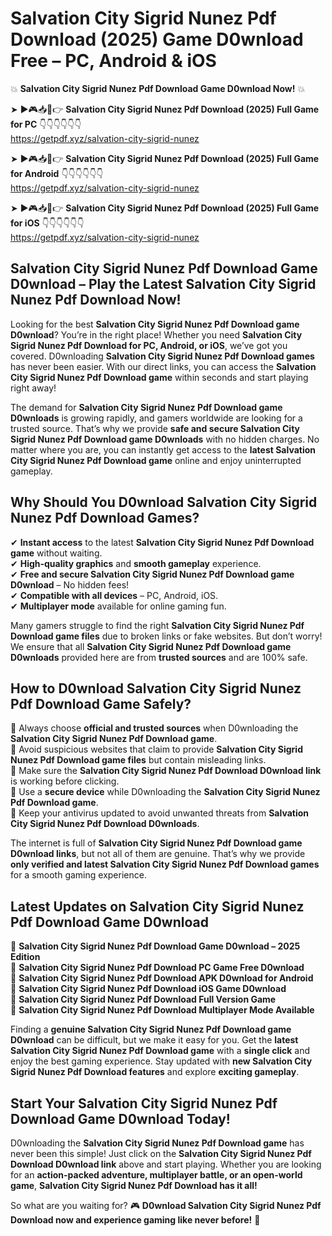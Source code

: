 # Salvation City Sigrid Nunez Pdf Download (2025) Game D0wnload Free – PC, Android & iOS

💥 **Salvation City Sigrid Nunez Pdf Download Game D0wnload Now!** 💥  

➤ ►🎮📥📱👉 **Salvation City Sigrid Nunez Pdf Download (2025) Full Game for PC** 👇👇👇👇👇👇  
https://getpdf.xyz/salvation-city-sigrid-nunez  

➤ ►🎮📥📱👉 **Salvation City Sigrid Nunez Pdf Download (2025) Full Game for Android** 👇👇👇👇👇👇  
https://getpdf.xyz/salvation-city-sigrid-nunez  

➤ ►🎮📥📱👉 **Salvation City Sigrid Nunez Pdf Download (2025) Full Game for iOS** 👇👇👇👇👇👇  
https://getpdf.xyz/salvation-city-sigrid-nunez  

## Salvation City Sigrid Nunez Pdf Download Game D0wnload – Play the Latest Salvation City Sigrid Nunez Pdf Download Now!

Looking for the best **Salvation City Sigrid Nunez Pdf Download game D0wnload**? You’re in the right place! Whether you need **Salvation City Sigrid Nunez Pdf Download for PC, Android, or iOS**, we’ve got you covered. D0wnloading **Salvation City Sigrid Nunez Pdf Download games** has never been easier. With our direct links, you can access the **Salvation City Sigrid Nunez Pdf Download game** within seconds and start playing right away!  

The demand for **Salvation City Sigrid Nunez Pdf Download game D0wnloads** is growing rapidly, and gamers worldwide are looking for a trusted source. That’s why we provide **safe and secure Salvation City Sigrid Nunez Pdf Download game D0wnloads** with no hidden charges. No matter where you are, you can instantly get access to the **latest Salvation City Sigrid Nunez Pdf Download game** online and enjoy uninterrupted gameplay.  

## **Why Should You D0wnload Salvation City Sigrid Nunez Pdf Download Games?**  

✔ **Instant access** to the latest **Salvation City Sigrid Nunez Pdf Download game** without waiting.  
✔ **High-quality graphics** and **smooth gameplay** experience.  
✔ **Free and secure Salvation City Sigrid Nunez Pdf Download game D0wnload** – No hidden fees!  
✔ **Compatible with all devices** – PC, Android, iOS.  
✔ **Multiplayer mode** available for online gaming fun.  

Many gamers struggle to find the right **Salvation City Sigrid Nunez Pdf Download game files** due to broken links or fake websites. But don’t worry! We ensure that all **Salvation City Sigrid Nunez Pdf Download game D0wnloads** provided here are from **trusted sources** and are 100% safe.  

## **How to D0wnload Salvation City Sigrid Nunez Pdf Download Game Safely?**  

📌 Always choose **official and trusted sources** when D0wnloading the **Salvation City Sigrid Nunez Pdf Download game**.  
📌 Avoid suspicious websites that claim to provide **Salvation City Sigrid Nunez Pdf Download game files** but contain misleading links.  
📌 Make sure the **Salvation City Sigrid Nunez Pdf Download D0wnload link** is working before clicking.  
📌 Use a **secure device** while D0wnloading the **Salvation City Sigrid Nunez Pdf Download game**.  
📌 Keep your antivirus updated to avoid unwanted threats from **Salvation City Sigrid Nunez Pdf Download D0wnloads**.  

The internet is full of **Salvation City Sigrid Nunez Pdf Download game D0wnload links**, but not all of them are genuine. That’s why we provide **only verified and latest Salvation City Sigrid Nunez Pdf Download games** for a smooth gaming experience.  

## **Latest Updates on Salvation City Sigrid Nunez Pdf Download Game D0wnload**  

🔹 **Salvation City Sigrid Nunez Pdf Download Game D0wnload – 2025 Edition**  
🔹 **Salvation City Sigrid Nunez Pdf Download PC Game Free D0wnload**  
🔹 **Salvation City Sigrid Nunez Pdf Download APK D0wnload for Android**  
🔹 **Salvation City Sigrid Nunez Pdf Download iOS Game D0wnload**  
🔹 **Salvation City Sigrid Nunez Pdf Download Full Version Game**  
🔹 **Salvation City Sigrid Nunez Pdf Download Multiplayer Mode Available**  

Finding a **genuine Salvation City Sigrid Nunez Pdf Download game D0wnload** can be difficult, but we make it easy for you. Get the **latest Salvation City Sigrid Nunez Pdf Download game** with a **single click** and enjoy the best gaming experience. Stay updated with **new Salvation City Sigrid Nunez Pdf Download features** and explore **exciting gameplay**.  

## **Start Your Salvation City Sigrid Nunez Pdf Download Game D0wnload Today!**  

D0wnloading the **Salvation City Sigrid Nunez Pdf Download game** has never been this simple! Just click on the **Salvation City Sigrid Nunez Pdf Download D0wnload link** above and start playing. Whether you are looking for an **action-packed adventure, multiplayer battle, or an open-world game**, **Salvation City Sigrid Nunez Pdf Download has it all!**  

So what are you waiting for? 🎮 **D0wnload Salvation City Sigrid Nunez Pdf Download now and experience gaming like never before!** 🚀  